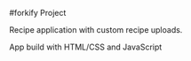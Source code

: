 #forkify Project

Recipe application with custom recipe uploads.

App build with HTML/CSS and JavaScript
